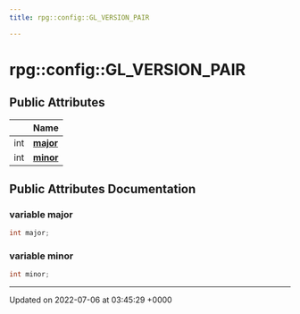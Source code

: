 ```yaml
---
title: rpg::config::GL_VERSION_PAIR

---
```


# rpg::config::GL_VERSION_PAIR





## Public Attributes

|                | Name           |
| -------------- | -------------- |
| int | **[major](/engine/Classes/structrpg_1_1config_1_1_g_l___v_e_r_s_i_o_n___p_a_i_r/#variable-major)**  |
| int | **[minor](/engine/Classes/structrpg_1_1config_1_1_g_l___v_e_r_s_i_o_n___p_a_i_r/#variable-minor)**  |

## Public Attributes Documentation

### variable major

```cpp
int major;
```


### variable minor

```cpp
int minor;
```


-------------------------------

Updated on 2022-07-06 at 03:45:29 +0000